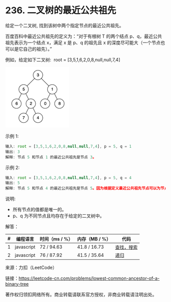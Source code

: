 # 236. 二叉树的最近公共祖先

给定一个二叉树, 找到该树中两个指定节点的最近公共祖先。

百度百科中最近公共祖先的定义为：“对于有根树 T 的两个结点 p、q，最近公共祖先表示为一个结点 x，满足 x 是 p、q 的祖先且 x 的深度尽可能大（一个节点也可以是它自己的祖先）。”

例如，给定如下二叉树:  root = [3,5,1,6,2,0,8,null,null,7,4]

![示例](./eg1.png)

示例 1:

``` javascript
输入: root = [3,5,1,6,2,0,8,null,null,7,4], p = 5, q = 1
输出: 3
解释: 节点 5 和节点 1 的最近公共祖先是节点 3。
```

示例 2:

``` javascript
输入: root = [3,5,1,6,2,0,8,null,null,7,4], p = 5, q = 4
输出: 5
解释: 节点 5 和节点 4 的最近公共祖先是节点 5。因为根据定义最近公共祖先节点可以为节点本身。
```

说明:

- 所有节点的值都是唯一的。
- p、q 为不同节点且均存在于给定的二叉树中。

解答：

**#**|**编程语言**|**时间（ms / %）**|**内存（MB / %）**|**代码**
--|--|--|--|--
1|javascript|72 / 94.63|41.8 / 16.73|[查找，搜索](/普通题库/236%20二叉树的最近公共祖先/javascript/ac_v1.js)
2|javascript|76 / 87.92|41.5 / 35.64|[递归](/普通题库/236%20二叉树的最近公共祖先/javascript/ac_v2.js)

来源：力扣（LeetCode）

链接：https://leetcode-cn.com/problems/lowest-common-ancestor-of-a-binary-tree

著作权归领扣网络所有。商业转载请联系官方授权，非商业转载请注明出处。
